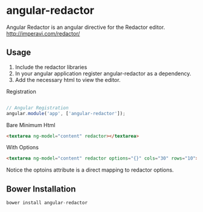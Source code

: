 angular-redactor
================

Angular Redactor is an angular directive for the Redactor editor.  http://imperavi.com/redactor/


Usage
--------------

1. Include the redactor libraries
2. In your angular application register angular-redactor as a dependency.
3. Add the necessary html to view the editor.

Registration

```js

// Angular Registration
angular.module('app', ['angular-redactor']);

```

Bare Minimum Html
```html
<textarea ng-model="content" redactor></textarea>
```

With Options
```html
<textarea ng-model="content" redactor options="{}" cols="30" rows="10"></textarea>
```
Notice the optoins attribute is a direct mapping to redactor options.



Bower Installation
--------------
```js
bower install angular-redactor
```